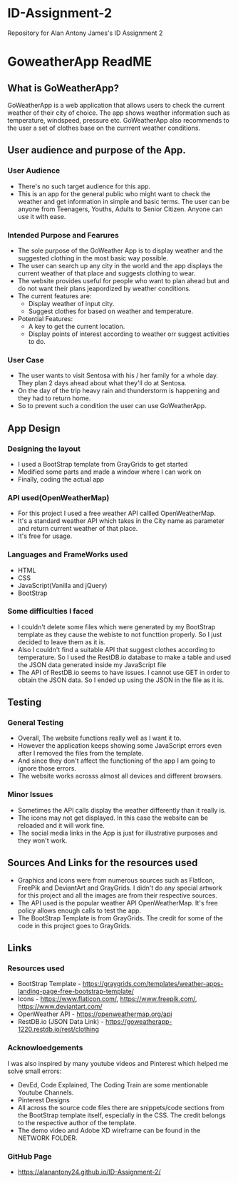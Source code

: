 # ID-Assignment-2
Repository for Alan Antony James's ID Assignment 2
# GoweatherApp ReadME
## What is GoWeatherApp?
GoWeatherApp is a web application that allows users to check the current weather of their city of choice. The app shows weather information such as temperature, windspeed, pressure etc. GoWeatherApp also recommends to the user a set of clothes base on the currrent weather conditions.
## User audience and purpose of the App.
### User Audience
* There's no such target audience for this app. 
* This is an app for the general public who might want to check the weather and get information in simple and basic terms. The user can be anyone  from Teenagers, Youths, Adults to Senior Citizen. Anyone can use it with ease.
### Intended Purpose and Fearures
* The sole purpose of the GoWeather App is to display weather and the suggested clothing in the most basic way possible. 
* The user can search up any city in the world and the app displays the current weather of that place and suggests clothing to wear.
* The website provides useful for people who want to plan ahead but and do not want their plans jeapordized by weather conditions.
* The current features are:
    * Display weather of input city.
    * Suggest clothes for based on weather and temperature.
* Potential Features:
    * A key to get the current location.
    * Display points of interest according to weather orr suggest activities to do.
### User Case
* The user wants to visit Sentosa with his / her family for a whole day. They plan 2 days ahead about what they'll do at Sentosa.
* On the day of the trip heavy rain and thunderstorm is happening and they had to return home.
* So to prevent such a condition the user can use GoWeatherApp.
## App Design
### Designing the layout
* I used a BootStrap template from GrayGrids to get started
* Modified some parts and made a window where I can work on
* Finally, coding the actual app
### API used(OpenWeatherMap)
* For this project I used a free weather API callled OpenWeatherMap.
* It's a standard weather API which takes in the City name as parameter and return current weather of that place.
* It's free for usage.
### Languages and FrameWorks used
* HTML
* CSS
* JavaScript(Vanilla and jQuery)
* BootStrap
### Some difficulties I faced
* I couldn't delete some files which were generated by my BootStrap template as they cause the webiste to not functtion properly. So I just decided to leave them as it is.
* Also I couldn't find a suitable API that suggest clothes according to temperature. So I used the RestDB.io database to make a table and used the JSON data
generated inside my JavaScript file
* The API of RestDB.io seems to have issues. I cannot use GET in order to obtain the JSON data. So I ended up using the JSON in the file as it is.
## Testing
### General Testing 
* Overall, The website functions really well as I want it to. 
* However the application keeps showing some JavaScript errors even after I removed the files from the template. 
* And since they don't affect the functioning of the app I am going to ignore those errors.
* The website works acrosss almost all devices and different browsers.
### Minor Issues
* Sometimes the API calls display the weather differently than it really is.
* The icons may not get displayed. In this case the website can be reloaded and it will work fine.
* The social media links in the App is just for illustrative purposes and they won't work.
## Sources And Links for the resources used
* Graphics and icons were from numerous sources such as FlatIcon, FreePik and DeviantArt and GrayGrids. I didn't do any special artwork for this project and all the images are from their respective sources.
* The API used is the popular weather API OpenWeatherMap. It's free policy allows enough calls to test the app.
* The BootStrap Template is from GrayGrids. The credit for some of the code in this project goes to GrayGrids.
## Links
### Resources used
* BootStrap Template - https://graygrids.com/templates/weather-apps-landing-page-free-bootstrap-template/
* Icons - https://www.flaticon.com/, https://www.freepik.com/, https://www.deviantart.com/
* OpenWeather API - https://openweathermap.org/api
* RestDB.io (JSON Data Link) - https://goweatherapp-1220.restdb.io/rest/clothing
### Acknowloedgements
I was also inspired by many youtube videos and Pinterest which helped me solve small errors:
* DevEd, Code Explained, The Coding Train are some mentionable Youtube Channels.
* Pinterest Designs
* All across the source code files there are snippets/code sections from the BootStrap template itself, especially in the CSS. The credit belongs to the respective author of the template.
* The demo video and Adobe XD wireframe can be found in the NETWORK FOLDER.
### GitHub Page
* https://alanantony24.github.io/ID-Assignment-2/





